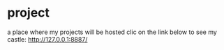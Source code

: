 # project
a place where my projects will be hosted
clic on the link below to see my castle:
http://127.0.0.1:8887/
